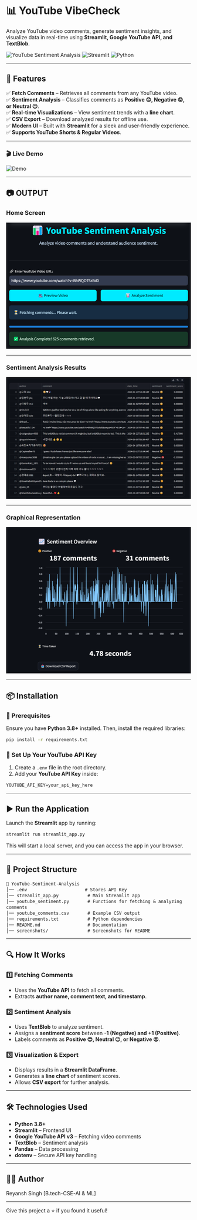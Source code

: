 # 📊 YouTube VibeCheck

Analyze YouTube video comments, generate sentiment insights, and visualize data in real-time using **Streamlit, Google YouTube API, and TextBlob**.

![YouTube Sentiment Analysis](https://img.shields.io/badge/YouTube-Sentiment%20Analysis-blue?style=for-the-badge&logo=youtube)
![Streamlit](https://img.shields.io/badge/Streamlit-Powered-red?style=for-the-badge)
![Python](https://img.shields.io/badge/Python-3.8+-brightgreen?style=for-the-badge)

---

## 🚀 Features
✅ **Fetch Comments** – Retrieves all comments from any YouTube video.  
✅ **Sentiment Analysis** – Classifies comments as **Positive 😊, Negative 😡, or Neutral 😐**.  
✅ **Real-time Visualizations** – View sentiment trends with a **line chart**.  
✅ **CSV Export** – Download analyzed results for offline use.  
✅ **Modern UI** – Built with **Streamlit** for a sleek and user-friendly experience.  
✅ **Supports YouTube Shorts & Regular Videos**.  

---

### 🎬 **Live Demo**
![Demo](https://github.com/reyansh2002/YouTube-VibeCheck/blob/main/Demo.gif)


---

## 📷 OUTPUT
### **Home Screen**
![Home Screen](https://github.com/reyansh2002/YouTube-VibeCheck/blob/main/homescreen.png)

---

### **Sentiment Analysis Results**
![Sentiment Analysis](https://github.com/reyansh2002/YouTube-VibeCheck/blob/main/sentiment%20analysis.png)

---

### **Graphical Representation**
![Graph Output](https://github.com/reyansh2002/YouTube-VibeCheck/blob/main/Graph%20Output.png)


---

## 📦 Installation
### 🔧 Prerequisites
Ensure you have **Python 3.8+** installed. Then, install the required libraries:

```bash
pip install -r requirements.txt
```

### 🔑 Set Up Your YouTube API Key
1. Create a `.env` file in the root directory.  
2. Add your **YouTube API Key** inside:  

```plaintext
YOUTUBE_API_KEY=your_api_key_here
```

---

## ▶️ Run the Application
Launch the **Streamlit** app by running:

```bash
streamlit run streamlit_app.py
```

This will start a local server, and you can access the app in your browser.

---

## 📁 Project Structure
```
📂 YouTube-Sentiment-Analysis
│── .env                      # Stores API Key
│── streamlit_app.py           # Main Streamlit app
│── youtube_sentiment.py       # Functions for fetching & analyzing comments
│── youtube_comments.csv       # Example CSV output
│── requirements.txt           # Python dependencies
│── README.md                  # Documentation
│── screenshots/               # Screenshots for README
```

---

## 🔍 How It Works
### 1️⃣ Fetching Comments  
- Uses the **YouTube API** to fetch all comments.  
- Extracts **author name, comment text, and timestamp**.  

### 2️⃣ Sentiment Analysis  
- Uses **TextBlob** to analyze sentiment.  
- Assigns a **sentiment score** between **-1 (Negative) and +1 (Positive)**.  
- Labels comments as **Positive 😊, Neutral 😐, or Negative 😡**.  

### 3️⃣ Visualization & Export  
- Displays results in a **Streamlit DataFrame**.  
- Generates a **line chart** of sentiment scores.  
- Allows **CSV export** for further analysis.  

---

## 🛠️ Technologies Used
- **Python 3.8+**
- **Streamlit** – Frontend UI  
- **Google YouTube API v3** – Fetching video comments  
- **TextBlob** – Sentiment analysis  
- **Pandas** – Data processing  
- **dotenv** – Secure API key handling  

---

## 👨‍💻 Author

Reyansh Singh
[B.tech-CSE-AI & ML]

---

Give this project a ⭐ if you found it useful!

